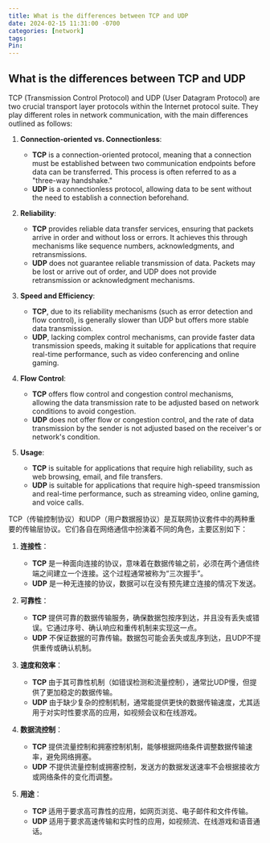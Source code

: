 ```yaml
---
title: What is the differences between TCP and UDP
date: 2024-02-15 11:31:00 -0700
categories: [network]
tags: 
Pin:
---
```


## What is the differences between TCP and UDP



TCP (Transmission Control Protocol) and UDP (User Datagram Protocol) are two crucial transport layer protocols within the Internet protocol suite. They play different roles in network communication, with the main differences outlined as follows:

1. **Connection-oriented vs. Connectionless**:
   - **TCP** is a connection-oriented protocol, meaning that a connection must be established between two communication endpoints before data can be transferred. This process is often referred to as a "three-way handshake."
   - **UDP** is a connectionless protocol, allowing data to be sent without the need to establish a connection beforehand.

2. **Reliability**:
   - **TCP** provides reliable data transfer services, ensuring that packets arrive in order and without loss or errors. It achieves this through mechanisms like sequence numbers, acknowledgments, and retransmissions.
   - **UDP** does not guarantee reliable transmission of data. Packets may be lost or arrive out of order, and UDP does not provide retransmission or acknowledgment mechanisms.

3. **Speed and Efficiency**:
   - **TCP**, due to its reliability mechanisms (such as error detection and flow control), is generally slower than UDP but offers more stable data transmission.
   - **UDP**, lacking complex control mechanisms, can provide faster data transmission speeds, making it suitable for applications that require real-time performance, such as video conferencing and online gaming.

4. **Flow Control**:
   - **TCP** offers flow control and congestion control mechanisms, allowing the data transmission rate to be adjusted based on network conditions to avoid congestion.
   - **UDP** does not offer flow or congestion control, and the rate of data transmission by the sender is not adjusted based on the receiver's or network's condition.

5. **Usage**:
   - **TCP** is suitable for applications that require high reliability, such as web browsing, email, and file transfers.
   - **UDP** is suitable for applications that require high-speed transmission and real-time performance, such as streaming video, online gaming, and voice calls.



TCP（传输控制协议）和UDP（用户数据报协议）是互联网协议套件中的两种重要的传输层协议。它们各自在网络通信中扮演着不同的角色，主要区别如下：

1. **连接性**：
   - **TCP** 是一种面向连接的协议，意味着在数据传输之前，必须在两个通信终端之间建立一个连接。这个过程通常被称为“三次握手”。
   - **UDP** 是一种无连接的协议，数据可以在没有预先建立连接的情况下发送。

2. **可靠性**：
   - **TCP** 提供可靠的数据传输服务，确保数据包按序到达，并且没有丢失或错误。它通过序号、确认响应和重传机制来实现这一点。
   - **UDP** 不保证数据的可靠传输。数据包可能会丢失或乱序到达，且UDP不提供重传或确认机制。

3. **速度和效率**：
   - **TCP** 由于其可靠性机制（如错误检测和流量控制），通常比UDP慢，但提供了更加稳定的数据传输。
   - **UDP** 由于缺少复杂的控制机制，通常能提供更快的数据传输速度，尤其适用于对实时性要求高的应用，如视频会议和在线游戏。

4. **数据流控制**：
   - **TCP** 提供流量控制和拥塞控制机制，能够根据网络条件调整数据传输速率，避免网络拥塞。
   - **UDP** 不提供流量控制或拥塞控制，发送方的数据发送速率不会根据接收方或网络条件的变化而调整。

5. **用途**：
   - **TCP** 适用于要求高可靠性的应用，如网页浏览、电子邮件和文件传输。
   - **UDP** 适用于要求高速传输和实时性的应用，如视频流、在线游戏和语音通话。

